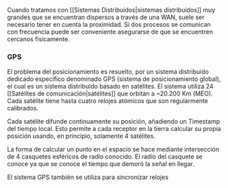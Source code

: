 Cuando tratamos con [[Sistemas Distribuidos|sistemas distribuidos]] muy grandes que se encuentran dispersos a través de una WAN, suele ser necesario tener en cuenta la proximidad. Si dos procesos se comunican con frecuencia puede ser conveniente asegurarse de que se encuentren cercanos físicamente.

### GPS
El problema del posicionamiento es resuelto, por un sistema distribuido dedicado especifico denominado GPS (sistema de posicionamiento global), el cual es un sistema distribuido basado en satélites. El sistema utiliza 24 [[Satélites de comunicación|satélites]] que orbitan a ~20.200 Km (MEO). Cada satélite tiene hasta cuatro relojes atómicos que son regularmente calibrados. 

Cada satélite difunde continuamente su posición, añadiendo un Timestamp del tiempo local. Esto permite a cada receptor en la tierra calcular su propia posición usando, en principio, solamente 4 satélites.

La forma de calcular un punto en el espacio se hace mediante intersección de 4 casquetes esféricos de radio conocido. El radio del casquete se conoce ya que se conoce el tiempo que demoró la señal en llegar.

El sistema GPS también se utiliza para sincronizar relojes